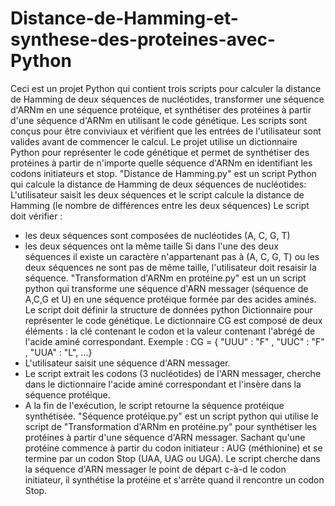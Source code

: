 # Distance-de-Hamming-et-synthese-des-proteines-avec-Python
Ceci est un projet Python qui contient trois scripts pour calculer la distance de Hamming de deux séquences de nucléotides, transformer une séquence d'ARNm en une séquence protéique, et synthétiser des protéines à partir d'une séquence d'ARNm en utilisant le code génétique. Les scripts sont conçus pour être conviviaux et vérifient que les entrées de l'utilisateur sont valides avant de commencer le calcul. Le projet utilise un dictionnaire Python pour représenter le code génétique et permet de synthétiser des protéines à partir de n'importe quelle séquence d'ARNm en identifiant les codons initiateurs et stop.
"Distance de Hamming.py" est un script Python qui calcule la distance de Hamming de deux séquences de nucléotides:
L'utilisateur saisit les deux séquences et le script calcule la distance de Hamming (le nombre de différences entre les deux séquences)
Le script doit vérifier :
- les deux séquences sont composées de nucléotides (A, C, G, T)
- les deux séquences ont la même taille
Si dans l'une des deux séquences il existe un caractère n'appartenant pas à (A, C, G, T) ou les
deux séquences ne sont pas de même taille, l'utilisateur doit resaisir la séquence.
"Transformation d'ARNm en protéine.py" est un un script python qui transforme une séquence d'ARN messager (séquence de A,C,G et U) en une séquence protéique formée par des acides aminés.
Le script doit définir la structure de données python Dictionnaire pour représenter le code génétique. Le dictionnaire CG est composé de deux éléments : la clé contenant le codon et la valeur contenant l'abrégé de l'acide aminé correspondant.
Exemple :
CG = { "UUU" : "F" ,
"UUC" : "F" ,
"UUA" : "L", ...}
- L'utilisateur saisit une séquence d'ARN messager.
- Le script extrait les codons (3 nucléotides) de l'ARN messager, cherche dans le dictionnaire l'acide aminé correspondant et l'insère dans la séquence protéique.
- A la fin de l'exécution, le script retourne la séquence protéique synthétisée.
"Séquence protéique.py" est un script python qui utilise le script de "Transformation d'ARNm en protéine.py" pour synthétiser les protéines à partir d'une séquence d'ARN messager.
Sachant qu'une protéine commence à partir du codon initiateur : AUG (méthionine) et se termine par un codon Stop (UAA, UAG ou UGA).
Le script cherche dans la séquence d'ARN messager le point de départ c-à-d le codon initiateur, il synthétise la protéine et s'arrête quand il rencontre un codon Stop.
